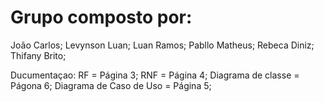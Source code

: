 # Grupo composto por:
João Carlos;
Levynson Luan;
Luan Ramos;
Pabllo Matheus;
Rebeca Diniz;
Thifany Brito;

Ducumentaçao:
RF = Página 3;
RNF = Página 4;
Diagrama de classe  =  Págona 6;
Diagrama de Caso de Uso = Página  5;
